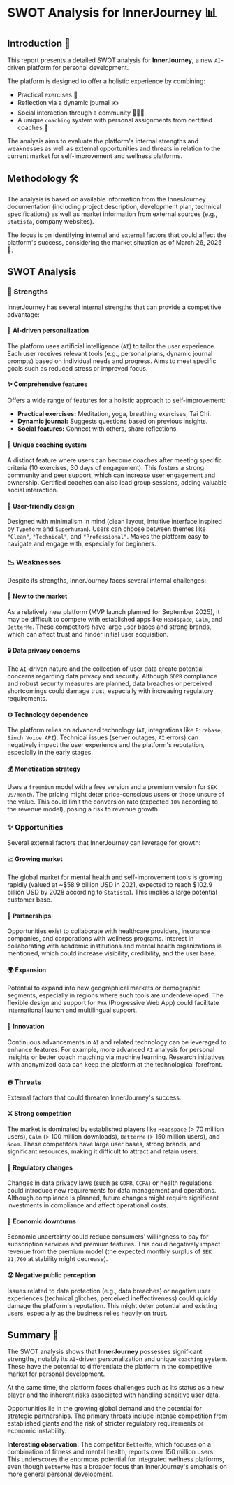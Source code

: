 # SWOT Analysis for InnerJourney 📊

## Introduction 🧐

This report presents a detailed SWOT analysis for **InnerJourney**, a new `AI`-driven platform for personal development.

The platform is designed to offer a holistic experience by combining:

-   Practical exercises 🌱
-   Reflection via a dynamic journal ✍️
-   Social interaction through a community 🧑‍🤝‍🧑
-   A unique `coaching` system with personal assignments from certified coaches 🎯

The analysis aims to evaluate the platform's internal strengths and weaknesses as well as external opportunities and threats in relation to the current market for self-improvement and wellness platforms.

## Methodology 🛠️

The analysis is based on available information from the InnerJourney documentation (including project description, development plan, technical specifications) as well as market information from external sources (e.g., `Statista`, company websites).

The focus is on identifying internal and external factors that could affect the platform's success, considering the market situation as of March 26, 2025 📅.

## SWOT Analysis

### 💪 Strengths

InnerJourney has several internal strengths that can provide a competitive advantage:

#### 🤖 AI-driven personalization
The platform uses artificial intelligence (`AI`) to tailor the user experience. Each user receives relevant tools (e.g., personal plans, dynamic journal prompts) based on individual needs and progress. Aims to meet specific goals such as reduced stress or improved focus.

#### ✨ Comprehensive features
Offers a wide range of features for a holistic approach to self-improvement:
-   **Practical exercises:** Meditation, yoga, breathing exercises, Tai Chi.
-   **Dynamic journal:** Suggests questions based on previous insights.
-   **Social features:** Connect with others, share reflections.

#### 🤝 Unique coaching system
A distinct feature where users can become coaches after meeting specific criteria (10 exercises, 30 days of engagement). This fosters a strong community and peer support, which can increase user engagement and ownership. Certified coaches can also lead group sessions, adding valuable social interaction.

#### 🎨 User-friendly design
Designed with minimalism in mind (clean layout, intuitive interface inspired by `Typeform` and `Superhuman`). Users can choose between themes like `"Clean"`, `"Technical"`, and `"Professional"`. Makes the platform easy to navigate and engage with, especially for beginners.

### 📉 Weaknesses

Despite its strengths, InnerJourney faces several internal challenges:

#### 🌱 New to the market
As a relatively new platform (MVP launch planned for September 2025), it may be difficult to compete with established apps like `Headspace`, `Calm`, and `BetterMe`. These competitors have large user bases and strong brands, which can affect trust and hinder initial user acquisition.

#### 🔒 Data privacy concerns
The `AI`-driven nature and the collection of user data create potential concerns regarding data privacy and security. Although `GDPR` compliance and robust security measures are planned, data breaches or perceived shortcomings could damage trust, especially with increasing regulatory requirements.

#### ⚙️ Technology dependence
The platform relies on advanced technology (`AI`, integrations like `Firebase`, `Sinch Voice API`). Technical issues (server outages, `AI` errors) can negatively impact the user experience and the platform's reputation, especially in the early stages.

#### 💰 Monetization strategy
Uses a `freemium` model with a free version and a premium version for `SEK 99/month`. The pricing might deter price-conscious users or those unsure of the value. This could limit the conversion rate (expected `10%` according to the revenue model), posing a risk to revenue growth.

### ✨ Opportunities

Several external factors that InnerJourney can leverage for growth:

#### 📈 Growing market
The global market for mental health and self-improvement tools is growing rapidly (valued at ~$58.9 billion USD in 2021, expected to reach $102.9 billion USD by 2028 according to `Statista`). This implies a large potential customer base.

#### 🤝 Partnerships
Opportunities exist to collaborate with healthcare providers, insurance companies, and corporations with wellness programs. Interest in collaborating with academic institutions and mental health organizations is mentioned, which could increase visibility, credibility, and the user base.

#### 🌍 Expansion
Potential to expand into new geographical markets or demographic segments, especially in regions where such tools are underdeveloped. The flexible design and support for `PWA` (Progressive Web App) could facilitate international launch and multilingual support.

#### 🚀 Innovation
Continuous advancements in `AI` and related technology can be leveraged to enhance features. For example, more advanced `AI` analysis for personal insights or better coach matching via machine learning. Research initiatives with anonymized data can keep the platform at the technological forefront.

### 🔥 Threats

External factors that could threaten InnerJourney's success:

#### ⚔️ Strong competition
The market is dominated by established players like `Headspace` (> 70 million users), `Calm` (> 100 million downloads), `BetterMe` (> 150 million users), and `Noom`. These competitors have large user bases, strong brands, and significant resources, making it difficult to attract and retain users.

#### 📜 Regulatory changes
Changes in data privacy laws (such as `GDPR`, `CCPA`) or health regulations could introduce new requirements for data management and operations. Although compliance is planned, future changes might require significant investments in compliance and affect operational costs.

#### 💸 Economic downturns
Economic uncertainty could reduce consumers' willingness to pay for subscription services and premium features. This could negatively impact revenue from the premium model (the expected monthly surplus of `SEK 21,760` at stability might decrease).

#### 😟 Negative public perception
Issues related to data protection (e.g., data breaches) or negative user experiences (technical glitches, perceived ineffectiveness) could quickly damage the platform's reputation. This might deter potential and existing users, especially as the business relies heavily on trust.

## Summary 📝

The SWOT analysis shows that **InnerJourney** possesses significant strengths, notably its `AI`-driven personalization and unique `coaching` system. These have the potential to differentiate the platform in the competitive market for personal development.

At the same time, the platform faces challenges such as its status as a new player and the inherent risks associated with handling sensitive user data.

Opportunities lie in the growing global demand and the potential for strategic partnerships. The primary threats include intense competition from established giants and the risk of stricter regulatory requirements or economic instability.

**Interesting observation:** The competitor `BetterMe`, which focuses on a combination of fitness and mental health, reports over 150 million users. This underscores the enormous potential for integrated wellness platforms, even though `BetterMe` has a broader focus than InnerJourney's emphasis on more general personal development.